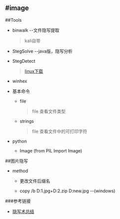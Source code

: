 #image
---

##Tools

* binwalk --文件隐写提取

    > kali自带

* StegSolve --java版，隐写分析

* StegDetect

    > <a href='http://www.codeforge.cn/article/149993'>linux下载</a>

* winhex  

* 基本命令

    + file
    
        > file <filename> 查看文件类型
    
    + strings

        > file <filename> 查看文件中的可打印字符

* python

    + Image (from PIL Import Image)


##图片隐写

* method
    
    + 更改文件后缀名

    + copy /b D:1.jpg+D:2.zip D:new.jpg --(windows)

###参考链接

* <a href='http://drops.wooyun.org/tips/4862'>隐写术总结</a>
